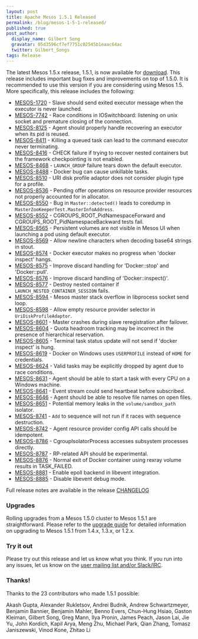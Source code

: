 ```yaml
---
layout: post
title: Apache Mesos 1.5.1 Released
permalink: /blog/mesos-1-5-1-released/
published: true
post_author:
  display_name: Gilbert Song
  gravatar: 05d3596cf7ef7751c02545b1eaac64ac
  twitter: Gilbert_Songs
tags: Release
---
```


The latest Mesos 1.5.x release, 1.5.1, is now available for [download](http://mesos.apache.org/downloads). This release includes important bug fixes and improvements on top of 1.5.0. It is recommended to use this version if you are considering using Mesos 1.5. More specifically, this release includes the following:

* [MESOS-1720](https://issues.apache.org/jira/browse/MESOS-1720) - Slave should send exited executor message when the executor is never launched.
* [MESOS-7742](https://issues.apache.org/jira/browse/MESOS-7742) - Race conditions in IOSwitchboard: listening on unix socket and premature closing of the connection.
* [MESOS-8125](https://issues.apache.org/jira/browse/MESOS-8125) - Agent should properly handle recovering an executor when its pid is reused.
* [MESOS-8411](https://issues.apache.org/jira/browse/MESOS-8411) - Killing a queued task can lead to the command executor never terminating.
* [MESOS-8416](https://issues.apache.org/jira/browse/MESOS-8416) - CHECK failure if trying to recover nested containers but the framework checkpointing is not enabled.
* [MESOS-8468](https://issues.apache.org/jira/browse/MESOS-8468) - `LAUNCH_GROUP` failure tears down the default executor.
* [MESOS-8488](https://issues.apache.org/jira/browse/MESOS-8488) - Docker bug can cause unkillable tasks.
* [MESOS-8510](https://issues.apache.org/jira/browse/MESOS-8510) - URI disk profile adaptor does not consider plugin type for a profile.
* [MESOS-8536](https://issues.apache.org/jira/browse/MESOS-8536) - Pending offer operations on resource provider resources not properly accounted for in allocator.
* [MESOS-8550](https://issues.apache.org/jira/browse/MESOS-8550) - Bug in `Master::detected()` leads to coredump in `MasterZooKeeperTest.MasterInfoAddress`.
* [MESOS-8552](https://issues.apache.org/jira/browse/MESOS-8552) - CGROUPS_ROOT_PidNamespaceForward and CGROUPS_ROOT_PidNamespaceBackward tests fail.
* [MESOS-8565](https://issues.apache.org/jira/browse/MESOS-8565) - Persistent volumes are not visible in Mesos UI when launching a pod using default executor.
* [MESOS-8569](https://issues.apache.org/jira/browse/MESOS-8569) - Allow newline characters when decoding base64 strings in stout.
* [MESOS-8574](https://issues.apache.org/jira/browse/MESOS-8574) - Docker executor makes no progress when 'docker inspect' hangs.
* [MESOS-8575](https://issues.apache.org/jira/browse/MESOS-8575) - Improve discard handling for 'Docker::stop' and 'Docker::pull'.
* [MESOS-8576](https://issues.apache.org/jira/browse/MESOS-8576) - Improve discard handling of 'Docker::inspect()'.
* [MESOS-8577](https://issues.apache.org/jira/browse/MESOS-8577) - Destroy nested container if `LAUNCH_NESTED_CONTAINER_SESSION` fails.
* [MESOS-8594](https://issues.apache.org/jira/browse/MESOS-8594) - Mesos master stack overflow in libprocess socket send loop.
* [MESOS-8598](https://issues.apache.org/jira/browse/MESOS-8598) - Allow empty resource provider selector in `UriDiskProfileAdaptor`.
* [MESOS-8601](https://issues.apache.org/jira/browse/MESOS-8601) - Master crashes during slave reregistration after failover.
* [MESOS-8604](https://issues.apache.org/jira/browse/MESOS-8604) - Quota headroom tracking may be incorrect in the presence of hierarchical reservation.
* [MESOS-8605](https://issues.apache.org/jira/browse/MESOS-8605) - Terminal task status update will not send if 'docker inspect' is hung.
* [MESOS-8619](https://issues.apache.org/jira/browse/MESOS-8619) - Docker on Windows uses `USERPROFILE` instead of `HOME` for credentials.
* [MESOS-8624](https://issues.apache.org/jira/browse/MESOS-8624) - Valid tasks may be explicitly dropped by agent due to race conditions.
* [MESOS-8631](https://issues.apache.org/jira/browse/MESOS-8631) - Agent should be able to start a task with every CPU on a Windows machine.
* [MESOS-8641](https://issues.apache.org/jira/browse/MESOS-8641) - Event stream could send heartbeat before subscribed.
* [MESOS-8646](https://issues.apache.org/jira/browse/MESOS-8646) - Agent should be able to resolve file names on open files.
* [MESOS-8651](https://issues.apache.org/jira/browse/MESOS-8651) - Potential memory leaks in the `volume/sandbox_path` isolator.
* [MESOS-8741](https://issues.apache.org/jira/browse/MESOS-8741) - `Add` to sequence will not run if it races with sequence destruction.
* [MESOS-8742](https://issues.apache.org/jira/browse/MESOS-8742) - Agent resource provider config API calls should be idempotent.
* [MESOS-8786](https://issues.apache.org/jira/browse/MESOS-8786) - CgroupIsolatorProcess accesses subsystem processes directly.
* [MESOS-8787](https://issues.apache.org/jira/browse/MESOS-8787) - RP-related API should be experimental.
* [MESOS-8876](https://issues.apache.org/jira/browse/MESOS-8876) - Normal exit of Docker container using rexray volume results in TASK_FAILED.
* [MESOS-8881](https://issues.apache.org/jira/browse/MESOS-8881) - Enable epoll backend in libevent integration.
* [MESOS-8885](https://issues.apache.org/jira/browse/MESOS-8885) - Disable libevent debug mode.

Full release notes are available in the release [CHANGELOG](https://gitbox.apache.org/repos/asf?p=mesos.git;a=blob_plain;f=CHANGELOG;hb=1.5.1)

### Upgrades

Rolling upgrades from a Mesos 1.5.0 cluster to Mesos 1.5.1 are straightforward. Please refer to the [upgrade guide](http://mesos.apache.org/documentation/latest/upgrades/) for detailed information on upgrading to Mesos 1.5.1 from 1.4.x, 1.3.x, or 1.2.x.

### Try it out

Please try out this release and let us know what you think. If you run into any issues, let us know on the [user mailing list and/or Slack/IRC](https://mesos.apache.org/community).

### Thanks!

Thanks to the 23 contributors who made 1.5.1 possible:

Akash Gupta, Alexander Rukletsov, Andrei Budnik, Andrew Schwartzmeyer, Benjamin Bannier, Benjamin Mahler, Benno Evers, Chun-Hung Hsiao, Gaston Kleiman, Gilbert Song, Greg Mann, Ilya Pronin, James Peach, Jason Lai, Jie Yu, John Kordich, Kapil Arya, Meng Zhu, Michael Park, Qian Zhang, Tomasz Janiszewski, Vinod Kone, Zhitao Li
